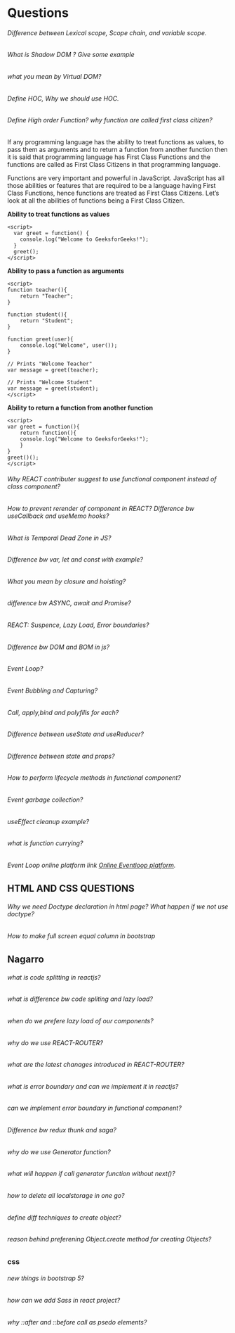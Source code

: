 # Questions
###### Difference between Lexical scope, Scope chain, and variable scope.
###### What is Shadow DOM ? Give some example
###### what you mean by Virtual DOM?
###### Define HOC, Why we should use HOC.
###### Define High order Function? why function are called first class citizen?

If any programming language has the ability to treat functions as values, to pass them as arguments and to return a function from another function then it is said that  programming language has First Class Functions and the functions are called as First Class Citizens in that programming language.

Functions are very important and powerful in JavaScript. JavaScript has all those abilities or features that are required to be a language having First Class Functions, hence functions are treated as First Class Citizens. Let’s look at all the abilities of functions being a First Class Citizen.

**Ability to treat functions as values**
``` 
<script>
  var greet = function() {
    console.log("Welcome to GeeksforGeeks!");
  }
  greet();
</script> 
```

**Ability to pass a function as arguments**
```
<script>
function teacher(){
    return "Teacher";
}
  
function student(){
    return "Student";
}
  
function greet(user){
    console.log("Welcome", user());    
}
  
// Prints "Welcome Teacher"
var message = greet(teacher);
  
// Prints "Welcome Student" 
var message = greet(student);
</script>
```

**Ability to return a function from another function**
```
<script>
var greet = function(){
    return function(){
    console.log("Welcome to GeeksforGeeks!");
    }
}
greet()();
</script>
```

###### Why REACT contributer suggest to use functional component instead of class component?
###### How to prevent rerender of component in REACT? Difference bw useCallback and useMemo hooks?
###### What is Temporal Dead Zone in JS?
###### Difference bw var, let and const with example?
###### What you mean by closure and hoisting?
###### difference bw ASYNC, await and Promise?
###### REACT: Suspence, Lazy Load, Error boundaries?
###### Difference bw DOM and BOM in js?
###### Event Loop?
###### Event Bubbling and Capturing?
###### Call, apply,bind and polyfills for each?
###### Difference between useState and useReducer?
###### Difference between state and props?
###### How to perform lifecycle methods in functional component?
###### Event garbage collection?
###### useEffect cleanup example?
###### what is function currying?
###### Event Loop online platform link [Online Eventloop platform](https://www.jsv9000.app/).


## HTML AND CSS QUESTIONS
###### Why we need Doctype declaration in html page? What happen if we not use doctype?
###### How to make full screen equal column in bootstrap

## Nagarro
###### what is code splitting in reactjs?
###### what is difference bw code spliting and lazy load?
###### when do we prefere lazy load of our components?
###### why do we use REACT-ROUTER?
###### what are the latest chanages introduced in REACT-ROUTER?
###### what is error boundary and can we implement it in reactjs?
###### can we implement error boundary in functional component?
###### Difference bw redux thunk and saga?
###### why do we use Generator function?
###### what will happen if call generator function without next()?
###### how to delete all localstorage in one go?
###### define diff techniques to create object?
###### reason behind preferening Object.create method for creating Objects?

### css
###### new things in bootstrap 5?
###### how can we add Sass in react project?
###### why ::after and ::before call as psedo elements?
